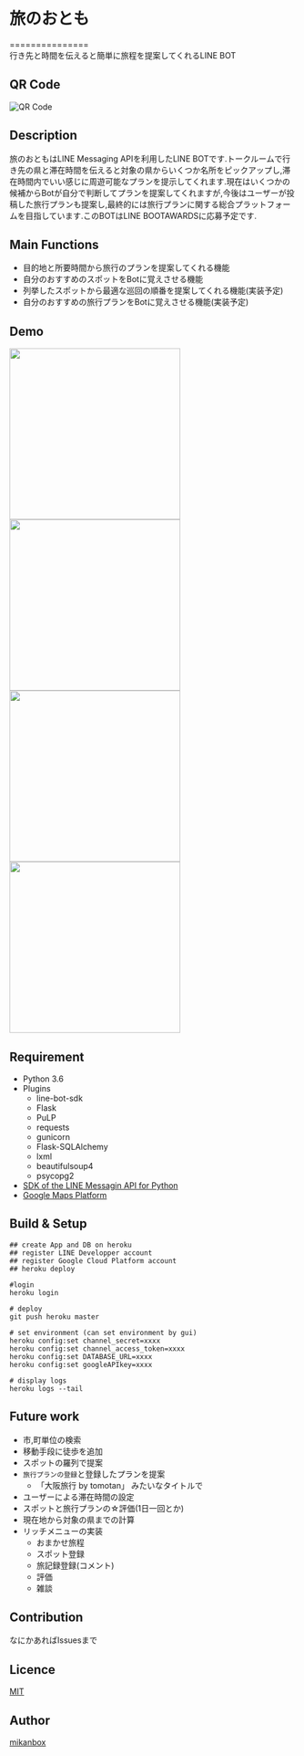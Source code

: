 # 旅のおとも
===============  
行き先と時間を伝えると簡単に旅程を提案してくれるLINE BOT

## QR Code
![QR Code](./docs/qrcode.png "QR Code")

## Description
旅のおともはLINE Messaging APIを利用したLINE BOTです.トークルームで行き先の県と滞在時間を伝えると対象の県からいくつか名所をピックアップし,滞在時間内でいい感じに周遊可能なプランを提示してくれます.現在はいくつかの候補からBotが自分で判断してプランを提案してくれますが,今後はユーザーが投稿した旅行プランも提案し,最終的には旅行プランに関する総合プラットフォームを目指しています.このBOTはLINE BOOTAWARDSに応募予定です.

## Main Functions
- 目的地と所要時間から旅行のプランを提案してくれる機能
- 自分のおすすめのスポットをBotに覚えさせる機能
- 列挙したスポットから最適な巡回の順番を提案してくれる機能(実装予定)
- 自分のおすすめの旅行プランをBotに覚えさせる機能(実装予定)

## Demo
<img src="./docs/IMG_0982.PNG" width="300px"><img src="./docs/IMG_0983.PNG" width="300px"><img src="./docs/IMG_0984.PNG" width="300px"><img src="./docs/IMG_0985.PNG" width="300px">
<!-- <img src="./docs/screenshot.png" width="300px"> -->

## Requirement
- Python 3.6
- Plugins
  - line-bot-sdk
  - Flask
  - PuLP
  - requests
  - gunicorn
  - Flask-SQLAlchemy
  - lxml
  - beautifulsoup4
  - psycopg2
- [SDK of the LINE Messagin API for Python](https://github.com/line/line-bot-sdk-python)
- [Google Maps Platform](https://cloud.google.com/maps-platform/?hl=ja)


## Build & Setup
```
## create App and DB on heroku
## register LINE Developper account
## register Google Cloud Platform account
## heroku deploy

#login
heroku login

# deploy
git push heroku master

# set environment (can set environment by gui)
heroku config:set channel_secret=xxxx
heroku config:set channel_access_token=xxxx
heroku config:set DATABASE_URL=xxxx
heroku config:set googleAPIkey=xxxx

# display logs
heroku logs --tail

```

## Future work
- 市,町単位の検索
- 移動手段に徒歩を追加
- スポットの羅列で提案
- `旅行プランの登録`と登録したプランを提案
  - 「大阪旅行 by tomotan」 みたいなタイトルで
- ユーザーによる滞在時間の設定
- スポットと旅行プランの☆評価(1日一回とか)
- 現在地から対象の県までの計算
- リッチメニューの実装
  - おまかせ旅程
  - スポット登録
  - 旅記録登録(コメント)
  - 評価
  - 雑談


## Contribution
なにかあればIssuesまで

## Licence

[MIT](https://github.com/mikanbox/LineBot_Ryotei_Kun/blob/master/MIT-LICENSE.txt)

## Author

[mikanbox](https://github.com/mikanbox)
